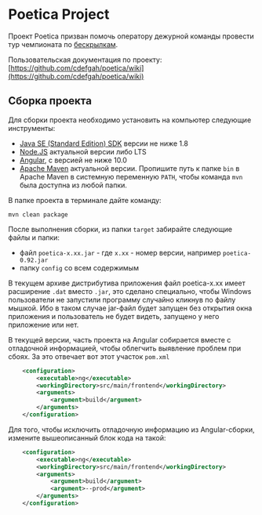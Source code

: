 # Poetica Project

Проект Poetica призван помочь оператору дежурной команды провести тур чемпионата по [бескрылкам](https://ru.wikipedia.org/wiki/%D0%91%D0%B5%D1%81%D0%BA%D1%80%D1%8B%D0%BB%D0%BA%D0%B0).

Пользовательская документация по проекту:  [https://github.com/cdefgah/poetica/wiki](https://github.com/cdefgah/poetica/wiki)

## Сборка проекта

Для сборки проекта необходимо установить на компьютер следующие инструменты:

* [Java SE (Standard Edition) SDK](http://java.sun.com) версии не ниже 1.8
* [Node.JS](https://nodejs.org/en/) актуальной версии либо LTS
* [Angular](https://angular.io/), с версией не ниже 10.0
* [Apache Maven](https://maven.apache.org/) актуальной версии. Пропишите путь к папке `bin` в Apache Maven в системную переменную `PATH`, чтобы команда `mvn` была доступна из любой папки.

В папке проекта в терминале дайте команду:

`mvn clean package`

После выполнения сборки, из папки `target` забирайте следующие файлы и папки:

* файл `poetica-x.xx.jar` - где `x.xx` - номер версии, например `poetica-0.92.jar`
* папку `config` со всем содержимым

В текущем архиве дистрибутива приложения файл poetica-x.xx имеет расширение `.dat` вместо `.jar`, это сделано специально, чтобы Windows пользователи не запустили программу случайно кликнув по файлу мышкой.
Ибо в таком случае jar-файл будет запущен без открытия окна приложения и пользователь не будет видеть, запущено у него приложение или нет.

В текущей версии, часть проекта на Angular собирается вместе с отладочной информацией, чтобы облегчить выявление проблем при сбоях. За это отвечает вот этот участок `pom.xml`

```xml
    <configuration>
        <executable>ng</executable>
        <workingDirectory>src/main/frontend</workingDirectory>
        <arguments>
            <argument>build</argument>
        </arguments>
    </configuration>
```

Для того, чтобы исключить отладочную информацию из Angular-сборки, измените вышеописанный блок кода на такой:

```xml
    <configuration>
        <executable>ng</executable>
        <workingDirectory>src/main/frontend</workingDirectory>
        <arguments>
            <argument>build</argument>
            <argument>--prod</argument>
        </arguments>
    </configuration>
```